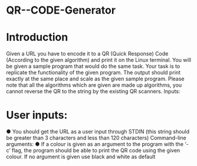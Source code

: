 # QR--CODE-Generator
# Introduction
Given a URL you have to encode it to a QR (Quick Response) Code (According to the given
algorithm) and print it on the Linux terminal. You will be given a sample program that would do
the same task. Your task is to replicate the functionality of the given program.
The output should print exactly at the same place and scale as the given sample
program.
Please note that all the algorithms which are given are made up algorithms, you cannot reverse
the QR to the string by the existing QR scanners.
Inputs:
# User inputs:
● You should get the URL as a user input through STDIN (this string should be greater
than 3 characters and less than 120 characters)
Command-line arguments:
● If a colour is given as an argument to the program with the ‘-c’ flag, the program should
be able to print the QR code using the given colour. If no argument is given use black
and white as default
